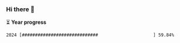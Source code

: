### Hi there :wave:

:hourglass_flowing_sand: **Year progress**

```txt
2024 [#############################                     ] 59.84%
```
